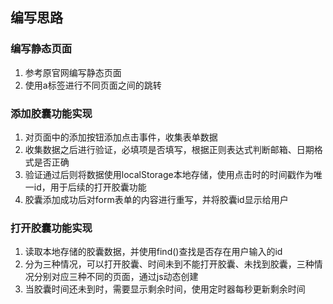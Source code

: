 ## 编写思路

### 编写静态页面
1. 参考原官网编写静态页面
2. 使用a标签进行不同页面之间的跳转

### 添加胶囊功能实现
1. 对页面中的添加按钮添加点击事件，收集表单数据
2. 收集数据之后进行验证，必填项是否填写，根据正则表达式判断邮箱、日期格式是否正确
3. 验证通过后则将数据使用localStorage本地存储，使用点击时的时间戳作为唯一id，用于后续的打开胶囊功能
4. 胶囊添加成功后对form表单的内容进行重写，并将胶囊id显示给用户

### 打开胶囊功能实现
1. 读取本地存储的胶囊数据，并使用find()查找是否存在用户输入的id
2. 分为三种情况，可以打开胶囊、时间未到不能打开胶囊、未找到胶囊，三种情况分别对应三种不同的页面，通过js动态创建
3. 当胶囊时间还未到时，需要显示剩余时间，使用定时器每秒更新剩余时间